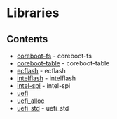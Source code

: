 # Libraries

## Contents

- [coreboot-fs](https://gitlab.redox-os.org/redox-os/coreboot-fs.git) - coreboot-fs
- [coreboot-table](https://gitlab.redox-os.org/redox-os/coreboot-table.git) - coreboot-table
- [ecflash](https://github.com/system76/ecflash.git) - ecflash
- [intelflash](https://gitlab.redox-os.org/redox-os/intelflash.git) - intelflash
- [intel-spi](https://github.com/system76/intel-spi.git) - intel-spi
- [uefi](https://gitlab.redox-os.org/redox-os/uefi.git)
- [uefi_alloc](https://gitlab.redox-os.org/redox-os/uefi_alloc.git)
- [uefi_std](https://gitlab.redox-os.org/redox-os/uefi_std.git) - uefi_std
